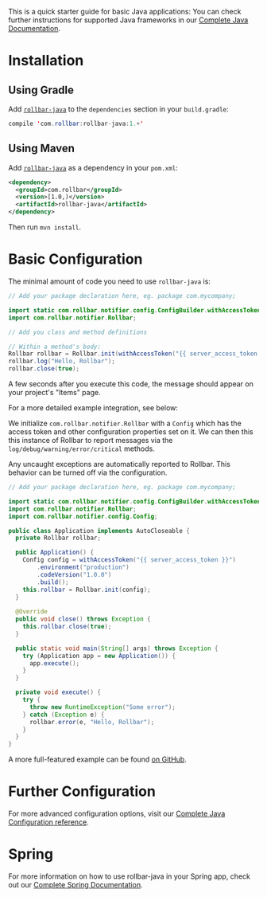 This is a quick starter guide for basic Java applications: You can check further instructions for supported Java frameworks in our <a href="https://docs.rollbar.com/docs/java#usage" target="_blank" rel="noopener">Complete Java Documentation</a>.

# Installation

## Using Gradle

Add <a href="https://github.com/rollbar/rollbar-java" target="_blank" rel="noopener">`rollbar-java`</a> to the `dependencies` section in your `build.gradle`:

``` java
compile 'com.rollbar:rollbar-java:1.+'
```

## Using Maven

Add <a href="https://github.com/rollbar/rollbar-java" target="_blank" rel="noopener">`rollbar-java`</a> as a dependency in your `pom.xml`:

```xml
<dependency>
  <groupId>com.rollbar</groupId>
  <version>[1.0,)</version>
  <artifactId>rollbar-java</artifactId>
</dependency>
```

Then run `mvn install`.

# Basic Configuration

The minimal amount of code you need to use `rollbar-java` is:

```java
// Add your package declaration here, eg. package com.mycompany;

import static com.rollbar.notifier.config.ConfigBuilder.withAccessToken;
import com.rollbar.notifier.Rollbar;

// Add you class and method definitions

// Within a method's body:
Rollbar rollbar = Rollbar.init(withAccessToken("{{ server_access_token }}").build());
rollbar.log("Hello, Rollbar");
rollbar.close(true);
```

A few seconds after you execute this code, the message should appear on your project's "Items" page.

For a more detailed example integration, see below:

We initialize `com.rollbar.notifier.Rollbar` with a `Config` which has the access token and other configuration properties set on it.
We can then this this instance of Rollbar to report messages via the `log/debug/warning/error/critical` methods.

Any uncaught exceptions are automatically reported to Rollbar. This behavior can be turned off via the configuration.

```java
// Add your package declaration here, eg. package com.mycompany;

import static com.rollbar.notifier.config.ConfigBuilder.withAccessToken;
import com.rollbar.notifier.Rollbar;
import com.rollbar.notifier.config.Config;

public class Application implements AutoCloseable {
  private Rollbar rollbar;

  public Application() {
    Config config = withAccessToken("{{ server_access_token }}")
        .environment("production")
        .codeVersion("1.0.0")
        .build();
    this.rollbar = Rollbar.init(config);
  }
  
  @Override
  public void close() throws Exception {
    this.rollbar.close(true);
  }

  public static void main(String[] args) throws Exception {
    try (Application app = new Application()) {
      app.execute();
    }
  }

  private void execute() {
    try {
      throw new RuntimeException("Some error");
    } catch (Exception e) {
      rollbar.error(e, "Hello, Rollbar");
    }
  }
}
```

A more full-featured example can be found <a href="https://github.com/rollbar/rollbar-java/tree/master/examples/rollbar-java" target="_blank" rel="noopener">on GitHub</a>.


# Further Configuration

For more advanced configuration options, visit our <a href="https://javadoc.io/doc/com.rollbar/rollbar-java/latest/com/rollbar/notifier/config/Config.html" target="_blank" rel="noopener">Complete Java Configuration reference</a>.

# Spring

For more information on how to use rollbar-java in your Spring app, check out our <a href="https://docs.rollbar.com/docs/spring" target="_blank" rel="noopener">Complete Spring Documentation</a>.
